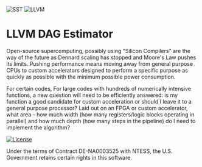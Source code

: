![SST](http://sst-simulator.org/img/sst-logo-small.png)
![LLVM](http://llvm.org/img/DragonMedium.png)

# LLVM DAG Estimator
Open-source supercomputing, possibly using "Silicon Compilers" are the way of the future as Dennard scaling has stopped and Moore's Law pushes its limits. Pushing performance means moving away from general purpose CPUs to custom accelerators designed to perform a specific purpose as quickly as possible with the minimum possible power consumption.

For certain codes, 
For large codes with hundreds of numerically intensive functions, a new question will need to be efficiently answered: is my function a good candidate for custom acceleration or should I leave it to a general purpose processor? Laid out on an FPGA or custom accelerator, what area - how much width (how many registers/logic blocks operating in parallel) and how much depth (how many steps in the pipeline) do I need to implement the algorithm?

[![License](https://img.shields.io/badge/License-BSD%203--Clause-blue.svg)](https://opensource.org/licenses/BSD-3-Clause)

Under the terms of Contract DE-NA0003525 with NTESS,
the U.S. Government retains certain rights in this software.

